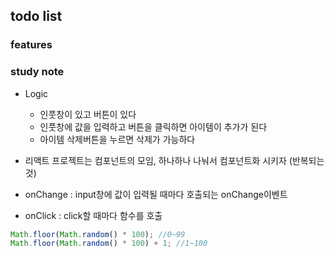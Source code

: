 ## todo list

### features

### study note

- Logic

  - 인풋창이 있고 버튼이 있다
  - 인풋창에 값을 입력하고 버튼을 클릭하면 아이템이 추가가 된다
  - 아이템 삭제버튼을 누르면 삭제가 가능하다

- 리액트 프로젝트는 컴포넌트의 모임, 하나하나 나눠서 컴포넌트화 시키자 (반복되는 것)
- onChange : input창에 값이 입력될 때마다 호출되는 onChange이벤트
- onClick : click할 때마다 함수를 호출

```js
Math.floor(Math.random() * 100); //0~99
Math.floor(Math.random() * 100) + 1; //1~100
```
